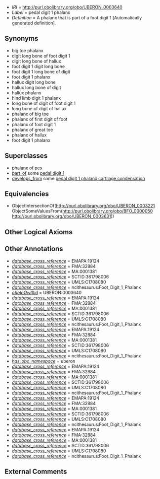  * *IRI* = http://purl.obolibrary.org/obo/UBERON_0003640
 * *Label* = pedal digit 1 phalanx
 * *Definition* = A phalanx that is part of a foot digit 1 [Automatically generated definition].

## Synonyms

 * big toe phalanx
 * digit long bone of foot digit 1
 * digit long bone of hallux
 * foot digit 1 digit long bone
 * foot digit 1 long bone of digit
 * foot digit 1 phalanx
 * hallux digit long bone
 * hallux long bone of digit
 * hallux phalanx
 * hind limb digit 1 phalanx
 * long bone of digit of foot digit 1
 * long bone of digit of hallux
 * phalanx of big toe
 * phalanx of first digit of foot
 * phalanx of foot digit 1
 * phalanx of great toe
 * phalanx of hallux
 * foot digit 1 phalanx

## Superclasses

 * [phalanx of pes](../../UBERON/49/UBERON_0001449.md)
 * [part_of](../../BFO/50/BFO_0000050.md) some [pedal digit 1](../../UBERON/31/UBERON_0003631.md)
 * [develops_from](../../RO/02/RO_0002202.md) some [pedal digit 1 phalanx cartilage condensation](../../UBERON/80/UBERON_0010680.md)

## Equivalencies

 * ObjectIntersectionOf(<http://purl.obolibrary.org/obo/UBERON_0003221> ObjectSomeValuesFrom(<http://purl.obolibrary.org/obo/BFO_0000050> <http://purl.obolibrary.org/obo/UBERON_0003631>))

## Other Logical Axioms


## Other Annotations

 * *[database_cross_reference](../../ef/oboInOwl#hasDbXref.md)* = EMAPA:19124
 * *[database_cross_reference](../../ef/oboInOwl#hasDbXref.md)* = FMA:32884
 * *[database_cross_reference](../../ef/oboInOwl#hasDbXref.md)* = MA:0001381
 * *[database_cross_reference](../../ef/oboInOwl#hasDbXref.md)* = SCTID:361798006
 * *[database_cross_reference](../../ef/oboInOwl#hasDbXref.md)* = UMLS:C1708080
 * *[database_cross_reference](../../ef/oboInOwl#hasDbXref.md)* = ncithesaurus:Foot_Digit_1_Phalanx
 * *[oboInOwl#id](../../id/oboInOwl#id.md)* = UBERON:0003640
 * *[database_cross_reference](../../ef/oboInOwl#hasDbXref.md)* = EMAPA:19124
 * *[database_cross_reference](../../ef/oboInOwl#hasDbXref.md)* = FMA:32884
 * *[database_cross_reference](../../ef/oboInOwl#hasDbXref.md)* = MA:0001381
 * *[database_cross_reference](../../ef/oboInOwl#hasDbXref.md)* = SCTID:361798006
 * *[database_cross_reference](../../ef/oboInOwl#hasDbXref.md)* = UMLS:C1708080
 * *[database_cross_reference](../../ef/oboInOwl#hasDbXref.md)* = ncithesaurus:Foot_Digit_1_Phalanx
 * *[database_cross_reference](../../ef/oboInOwl#hasDbXref.md)* = EMAPA:19124
 * *[database_cross_reference](../../ef/oboInOwl#hasDbXref.md)* = FMA:32884
 * *[database_cross_reference](../../ef/oboInOwl#hasDbXref.md)* = MA:0001381
 * *[database_cross_reference](../../ef/oboInOwl#hasDbXref.md)* = SCTID:361798006
 * *[database_cross_reference](../../ef/oboInOwl#hasDbXref.md)* = UMLS:C1708080
 * *[database_cross_reference](../../ef/oboInOwl#hasDbXref.md)* = ncithesaurus:Foot_Digit_1_Phalanx
 * *[has_obo_namespace](../../ce/oboInOwl#hasOBONamespace.md)* = uberon
 * *[database_cross_reference](../../ef/oboInOwl#hasDbXref.md)* = EMAPA:19124
 * *[database_cross_reference](../../ef/oboInOwl#hasDbXref.md)* = FMA:32884
 * *[database_cross_reference](../../ef/oboInOwl#hasDbXref.md)* = MA:0001381
 * *[database_cross_reference](../../ef/oboInOwl#hasDbXref.md)* = SCTID:361798006
 * *[database_cross_reference](../../ef/oboInOwl#hasDbXref.md)* = UMLS:C1708080
 * *[database_cross_reference](../../ef/oboInOwl#hasDbXref.md)* = ncithesaurus:Foot_Digit_1_Phalanx
 * *[database_cross_reference](../../ef/oboInOwl#hasDbXref.md)* = EMAPA:19124
 * *[database_cross_reference](../../ef/oboInOwl#hasDbXref.md)* = FMA:32884
 * *[database_cross_reference](../../ef/oboInOwl#hasDbXref.md)* = MA:0001381
 * *[database_cross_reference](../../ef/oboInOwl#hasDbXref.md)* = SCTID:361798006
 * *[database_cross_reference](../../ef/oboInOwl#hasDbXref.md)* = UMLS:C1708080
 * *[database_cross_reference](../../ef/oboInOwl#hasDbXref.md)* = ncithesaurus:Foot_Digit_1_Phalanx
 * *[database_cross_reference](../../ef/oboInOwl#hasDbXref.md)* = EMAPA:19124
 * *[database_cross_reference](../../ef/oboInOwl#hasDbXref.md)* = FMA:32884
 * *[database_cross_reference](../../ef/oboInOwl#hasDbXref.md)* = MA:0001381
 * *[database_cross_reference](../../ef/oboInOwl#hasDbXref.md)* = SCTID:361798006
 * *[database_cross_reference](../../ef/oboInOwl#hasDbXref.md)* = UMLS:C1708080
 * *[database_cross_reference](../../ef/oboInOwl#hasDbXref.md)* = ncithesaurus:Foot_Digit_1_Phalanx

## External Comments

